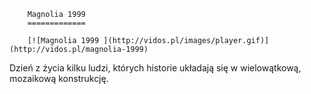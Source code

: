 
        Magnolia 1999 
        =============
        
        [![Magnolia 1999 ](http://vidos.pl/images/player.gif)](http://vidos.pl/magnolia-1999)
        
        
 Dzień z życia kilku ludzi, których historie układają się w wielowątkową, mozaikową konstrukcję.
    